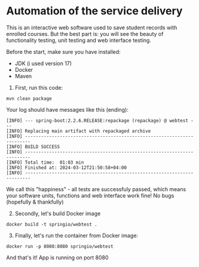 # Automation of the service delivery
This is an interactive web software used to save student records with enrolled courses.
But the best part is: you will see the beauty of functionality testing, unit testing and web interface testing.

Before the start, make sure you have installed:
* JDK (i used version 17)
* Docker
* Maven

1. First, run this code:
```
mvn clean package
```

Your log should have messages like this (ending):
```angular2html
[INFO] --- spring-boot:2.2.6.RELEASE:repackage (repackage) @ webtest ---
[INFO] Replacing main artifact with repackaged archive
[INFO] ------------------------------------------------------------------------
[INFO] BUILD SUCCESS
[INFO] ------------------------------------------------------------------------
[INFO] Total time:  01:03 min
[INFO] Finished at: 2024-03-12T21:50:58+04:00
[INFO] ------------------------------------------------------------------------
```
We call this "happiness" - all tests are successfuly passed, which means your software units, functions and web interface work fine! No bugs (hopefully & thankfully)

2. Secondly, let's build Docker image
```angular2html
docker build -t springio/webtest .
```

3. Finally, let's run the container from Docker image:
```angular2html
docker run -p 8080:8080 springio/webtest
```

And that's it! App is running on port 8080